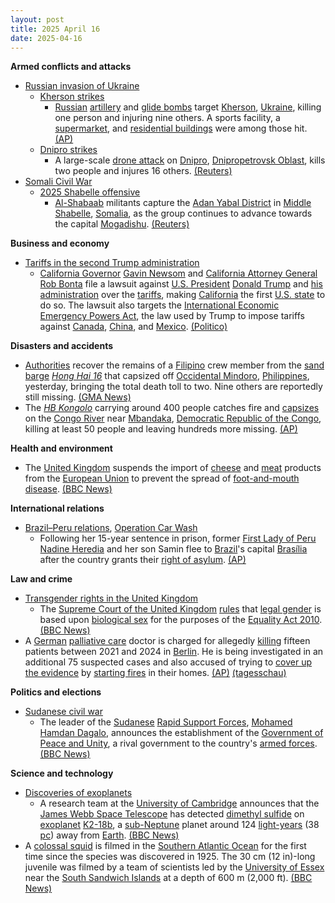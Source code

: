 ```yaml
---
layout: post
title: 2025 April 16
date: 2025-04-16
---
```



**Armed conflicts and attacks**

* [Russian invasion of Ukraine](https://en.wikipedia.org/wiki/Russian_invasion_of_Ukraine "Russian invasion of Ukraine")
  + [Kherson strikes](https://en.wikipedia.org/wiki/Kherson_strikes_%282022%E2%80%93present%29 "Kherson strikes (2022–present)")
    - [Russian](https://en.wikipedia.org/wiki/Russian_Armed_Forces "Russian Armed Forces") [artillery](https://en.wikipedia.org/wiki/Artillery "Artillery") and [glide bombs](https://en.wikipedia.org/wiki/Glide_bomb "Glide bomb") target [Kherson](https://en.wikipedia.org/wiki/Kherson "Kherson"), [Ukraine](https://en.wikipedia.org/wiki/Ukraine "Ukraine"), killing one person and injuring nine others. A sports facility, a [supermarket](https://en.wikipedia.org/wiki/Supermarket "Supermarket"), and [residential buildings](https://en.wikipedia.org/wiki/Residential_building "Residential building") were among those hit. [(AP)](https://apnews.com/article/russia-ukraine-war-kherson-glide-bombs-72f7bda22f4fb8c990a026d55f4ce66e)
  + [Dnipro strikes](https://en.wikipedia.org/wiki/Dnipro_strikes_%282022%E2%80%93present%29 "Dnipro strikes (2022–present)")
    - A large-scale [drone attack](https://en.wikipedia.org/wiki/Drone_warfare "Drone warfare") on [Dnipro](https://en.wikipedia.org/wiki/Dnipro "Dnipro"), [Dnipropetrovsk Oblast](https://en.wikipedia.org/wiki/Dnipropetrovsk_Oblast "Dnipropetrovsk Oblast"), kills two people and injures 16 others. [(Reuters)](https://www.reuters.com/world/europe/mass-drone-attack-kills-one-injures-seven-ukraines-dnipro-governor-says-2025-04-16/)
* [Somali Civil War](https://en.wikipedia.org/wiki/Somali_Civil_War_%282009%E2%80%93present%29 "Somali Civil War (2009–present)")
  + [2025 Shabelle offensive](https://en.wikipedia.org/wiki/2025_Shabelle_offensive "2025 Shabelle offensive")
    - [Al-Shabaab](https://en.wikipedia.org/wiki/Al-Shabaab_%28militant_group%29 "Al-Shabaab (militant group)") militants capture the [Adan Yabal District](https://en.wikipedia.org/wiki/Adan_Yabal_District "Adan Yabal District") in [Middle Shabelle](https://en.wikipedia.org/wiki/Middle_Shabelle "Middle Shabelle"), [Somalia](https://en.wikipedia.org/wiki/Somalia "Somalia"), as the group continues to advance towards the capital [Mogadishu](https://en.wikipedia.org/wiki/Mogadishu "Mogadishu"). [(Reuters)](https://www.reuters.com/world/africa/al-shabaab-captures-strategic-somalia-town-it-presses-offensive-2025-04-16/)

**Business and economy**

* [Tariffs in the second Trump administration](https://en.wikipedia.org/wiki/Tariffs_in_the_second_Trump_administration "Tariffs in the second Trump administration")
  + [California Governor](https://en.wikipedia.org/wiki/Governor_of_California "Governor of California") [Gavin Newsom](https://en.wikipedia.org/wiki/Gavin_Newsom "Gavin Newsom") and [California Attorney General](https://en.wikipedia.org/wiki/Attorney_General_of_California "Attorney General of California") [Rob Bonta](https://en.wikipedia.org/wiki/Rob_Bonta "Rob Bonta") file a lawsuit against [U.S. President](https://en.wikipedia.org/wiki/President_of_the_United_States "President of the United States") [Donald Trump](https://en.wikipedia.org/wiki/Donald_Trump "Donald Trump") and [his administration](https://en.wikipedia.org/wiki/Second_presidency_of_Donald_Trump "Second presidency of Donald Trump") over the [tariffs](https://en.wikipedia.org/wiki/Tariff "Tariff"), making [California](https://en.wikipedia.org/wiki/California "California") the first [U.S. state](https://en.wikipedia.org/wiki/U.S._state "U.S. state") to do so. The lawsuit also targets the [International Economic Emergency Powers Act](https://en.wikipedia.org/wiki/International_Emergency_Economic_Powers_Act "International Emergency Economic Powers Act"), the law used by Trump to impose tariffs against [Canada](https://en.wikipedia.org/wiki/Canada "Canada"), [China](https://en.wikipedia.org/wiki/China "China"), and [Mexico](https://en.wikipedia.org/wiki/Mexico "Mexico"). [(Politico)](https://www.politico.com/news/2025/04/16/california-is-first-state-to-sue-trump-on-tariffs-00292637)

**Disasters and accidents**

* [Authorities](https://en.wikipedia.org/wiki/Philippine_Coast_Guard "Philippine Coast Guard") recover the remains of a [Filipino](https://en.wikipedia.org/wiki/Filipinos "Filipinos") crew member from the [sand](https://en.wikipedia.org/wiki/Sand "Sand") [barge](https://en.wikipedia.org/wiki/Barge "Barge") [*Hong Hai 16*](/w/index.php?title=MV_Hong_Hai_16&action=edit&redlink=1 "MV Hong Hai 16 (page does not exist)") that capsized off [Occidental Mindoro](https://en.wikipedia.org/wiki/Occidental_Mindoro "Occidental Mindoro"), [Philippines](https://en.wikipedia.org/wiki/Philippines "Philippines"), yesterday, bringing the total death toll to two. Nine others are reportedly still missing. [(GMA News)](https://www.gmanetwork.com/news/topstories/regions/942984/death-toll-of-capsized-ship-off-mindoro-now-2-pcg-searching-for-survivors/story/)
* The [*HB Kongolo*](/w/index.php?title=MV_HB_Kongolo&action=edit&redlink=1 "MV HB Kongolo (page does not exist)") carrying around 400 people catches fire and [capsizes](https://en.wikipedia.org/wiki/Capsizing "Capsizing") on the [Congo River](https://en.wikipedia.org/wiki/Congo_River "Congo River") near [Mbandaka](https://en.wikipedia.org/wiki/Mbandaka "Mbandaka"), [Democratic Republic of the Congo](https://en.wikipedia.org/wiki/Democratic_Republic_of_the_Congo "Democratic Republic of the Congo"), killing at least 50 people and leaving hundreds more missing. [(AP)](https://apnews.com/article/congo-boat-accident-fire-fb3aa610c4690348998803b3f3a1b50d)

**Health and environment**

* The [United Kingdom](https://en.wikipedia.org/wiki/United_Kingdom "United Kingdom") suspends the import of [cheese](https://en.wikipedia.org/wiki/Cheese "Cheese") and [meat](https://en.wikipedia.org/wiki/Meat "Meat") products from the [European Union](https://en.wikipedia.org/wiki/European_Union "European Union") to prevent the spread of [foot-and-mouth disease](https://en.wikipedia.org/wiki/Foot-and-mouth_disease "Foot-and-mouth disease"). [(BBC News)](https://www.bbc.co.uk/news/articles/cx2vpp8zzd7o)

**International relations**

* [Brazil–Peru relations](https://en.wikipedia.org/wiki/Brazil%E2%80%93Peru_relations "Brazil–Peru relations"), [Operation Car Wash](https://en.wikipedia.org/wiki/Operation_Car_Wash "Operation Car Wash")
  + Following her 15-year sentence in prison, former [First Lady of Peru](https://en.wikipedia.org/wiki/First_Lady_of_Peru "First Lady of Peru") [Nadine Heredia](https://en.wikipedia.org/wiki/Nadine_Heredia "Nadine Heredia") and her son Samin flee to [Brazil](https://en.wikipedia.org/wiki/Brazil "Brazil")'s capital [Brasília](https://en.wikipedia.org/wiki/Bras%C3%ADlia "Brasília") after the country grants their [right of asylum](https://en.wikipedia.org/wiki/Right_of_asylum "Right of asylum"). [(AP)](https://apnews.com/article/peru-nadine-heredia-ollanta-humala-asylum-brazil-bfc9c4b0a8862bfb3bdb5aae04100808)

**Law and crime**

* [Transgender rights in the United Kingdom](https://en.wikipedia.org/wiki/Transgender_rights_in_the_United_Kingdom "Transgender rights in the United Kingdom")
  + The [Supreme Court of the United Kingdom](https://en.wikipedia.org/wiki/Supreme_Court_of_the_United_Kingdom "Supreme Court of the United Kingdom") [rules](https://en.wikipedia.org/wiki/For_Women_Scotland_Ltd_v_The_Scottish_Ministers "For Women Scotland Ltd v The Scottish Ministers") that [legal gender](https://en.wikipedia.org/wiki/Legal_gender "Legal gender") is based upon [biological sex](https://en.wikipedia.org/wiki/Sex "Sex") for the purposes of the [Equality Act 2010](https://en.wikipedia.org/wiki/Equality_Act_2010 "Equality Act 2010"). [(BBC News)](https://www.bbc.com/news/articles/cvg7pqzk47zo)
* A [German](https://en.wikipedia.org/wiki/Germany "Germany") [palliative care](https://en.wikipedia.org/wiki/Palliative_care "Palliative care") doctor is charged for allegedly [killing](https://en.wikipedia.org/wiki/Angel_of_mercy_%28criminology%29 "Angel of mercy (criminology)") fifteen patients between 2021 and 2024 in [Berlin](https://en.wikipedia.org/wiki/Berlin "Berlin"). He is being investigated in an additional 75 suspected cases and also accused of trying to [cover up the evidence](https://en.wikipedia.org/wiki/Tampering_with_evidence "Tampering with evidence") by [starting fires](https://en.wikipedia.org/wiki/Arson "Arson") in their homes. [(AP)](https://apnews.com/article/germany-palliative-doctor-patients-deaths-berlin-fires-637c1779ca95cd085d80cb76ab2e5c12) [(tagesschau)](https://www.tagesschau.de/inland/regional/berlin/palliativarzt-mord-anklage-berlin-100.html)

**Politics and elections**

* [Sudanese civil war](https://en.wikipedia.org/wiki/Sudanese_civil_war_%282023%E2%80%93present%29 "Sudanese civil war (2023–present)")
  + The leader of the [Sudanese](https://en.wikipedia.org/wiki/Sudan "Sudan") [Rapid Support Forces](https://en.wikipedia.org/wiki/Rapid_Support_Forces "Rapid Support Forces"), [Mohamed Hamdan Dagalo](https://en.wikipedia.org/wiki/Hemedti "Hemedti"), announces the establishment of the [Government of Peace and Unity](https://en.wikipedia.org/wiki/Government_of_Peace_and_Unity "Government of Peace and Unity"), a rival government to the country's [armed forces](https://en.wikipedia.org/wiki/Sudanese_Armed_Forces "Sudanese Armed Forces"). [(BBC News)](https://www.bbc.com/news/articles/cgrgqjq8ynzo)

**Science and technology**

* [Discoveries of exoplanets](https://en.wikipedia.org/wiki/Discoveries_of_exoplanets "Discoveries of exoplanets")
  + A research team at the [University of Cambridge](https://en.wikipedia.org/wiki/University_of_Cambridge "University of Cambridge") announces that the [James Webb Space Telescope](https://en.wikipedia.org/wiki/James_Webb_Space_Telescope "James Webb Space Telescope") has detected [dimethyl sulfide](https://en.wikipedia.org/wiki/Dimethyl_sulfide "Dimethyl sulfide") on [exoplanet](https://en.wikipedia.org/wiki/Exoplanet "Exoplanet") [K2-18b](https://en.wikipedia.org/wiki/K2-18b "K2-18b"), a [sub-Neptune](https://en.wikipedia.org/wiki/Sub-Neptune "Sub-Neptune") planet around 124 [light-years](https://en.wikipedia.org/wiki/Light-year "Light-year") (38 [pc](https://en.wikipedia.org/wiki/Parsec "Parsec")) away from [Earth](https://en.wikipedia.org/wiki/Earth "Earth"). [(BBC News)](https://www.bbc.co.uk/news/articles/c39jj9vkr34o)
* A [colossal squid](https://en.wikipedia.org/wiki/Colossal_squid "Colossal squid") is filmed in the [Southern Atlantic Ocean](https://en.wikipedia.org/wiki/Southern_Atlantic_Ocean "Southern Atlantic Ocean") for the first time since the species was discovered in 1925. The 30 cm (12 in)-long juvenile was filmed by a team of scientists led by the [University of Essex](https://en.wikipedia.org/wiki/University_of_Essex "University of Essex") near the [South Sandwich Islands](https://en.wikipedia.org/wiki/South_Sandwich_Islands "South Sandwich Islands") at a depth of 600 m (2,000 ft). [(BBC News)](https://www.bbc.co.uk/news/articles/c99pg13yv32o)
